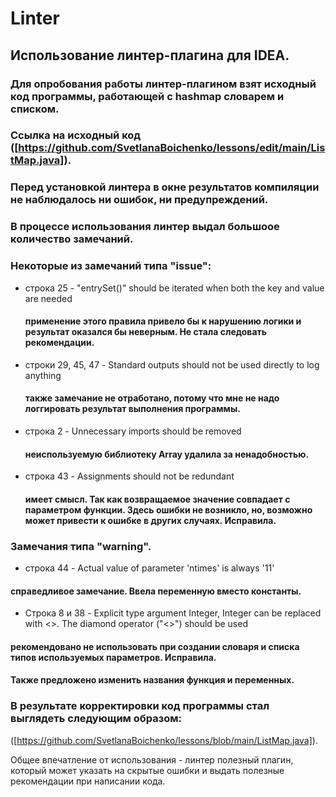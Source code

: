 # Linter
## Использование линтер-плагина для IDEA.
### Для опробования работы линтер-плагином взят исходный код программы, работающей с hashmap словарем и списком. 
### Cсылка на исходный код  ([https://github.com/SvetlanaBoichenko/lessons/edit/main/ListMap.java]). 
### Перед установкой линтера в окне результатов компиляции не наблюдалось  ни ошибок, ни предупреждений. 
### В процессе использования линтер выдал большоое количество замечаний. 
### Некоторые из замечаний типа "issue":

 - строка 25 - "entrySet()" should be iterated when both the key and value are needed
   ####    применение этого правила привело бы к нарушению логики и результат оказался бы неверным. Не стала следовать рекомендации. 
 - строки 29, 45, 47 -  Standard outputs should not be used directly to log anything
   ####    также замечание не отработано, потому что мне не надо логгировать результат выполнения программы.
 - строка 2 - Unnecessary imports should be removed
   ####    неиспользуемую библиотеку Array удалила за ненадобностью.
 - строка 43 - Assignments should not be redundant
   ####    имеет смысл. Так как возвращаемое значение совпадает с параметром функции. Здесь ошибки не возникло, но, возможно может привести к ошибке в других случаях. Исправила. 

### Замечания типа "warning". 

 - строка 44 - Actual value of parameter 'ntimes' is always '11'
 ####    справедливое замечание. Ввела переменную вместо константы.   
 - Строка 8 и 38 - Explicit type argument Integer, Integer can be replaced with <>. The diamond operator ("<>") should be used
 ####    рекомендовано не использовать при создании словаря и списка типов используемых параметров. Исправила.
 #### Также предложено изменить названия функция и переменных. 

### В результате корректировки код программы стал выглядеть следующим образом:
([https://github.com/SvetlanaBoichenko/lessons/blob/main/ListMap.java]).

Общее впечатление от использования - линтер полезный плагин, который может указать на скрытые ошибки и выдать полезные рекомендации при написании кода.

